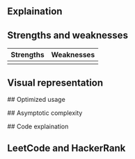 ## Explaination

## Strengths and weaknesses

| Strengths | Weaknesses |
| --------- | ---------- |
|           |            |

## Visual representation

## Optimized usage

## Asymptotic complexity

## Code explaination

## LeetCode and HackerRank